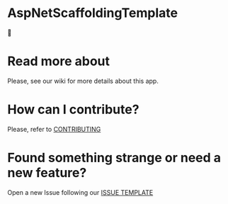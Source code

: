 # AspNetScaffoldingTemplate

:construction:

# Read more about

Please, see our wiki for more details about this app.

# How can I contribute?
Please, refer to [CONTRIBUTING](.github/CONTRIBUTING.md)

# Found something strange or need a new feature?
Open a new Issue following our [ISSUE TEMPLATE](.github/ISSUE_TEMPLATE.md)